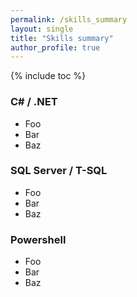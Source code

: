 ```yaml
---
permalink: /skills_summary
layout: single
title: "Skills summary"
author_profile: true
---
```


{% include toc %}

### C# / .NET
- Foo
- Bar
- Baz

### SQL Server / T-SQL
- Foo
- Bar
- Baz

### Powershell
- Foo
- Bar
- Baz

